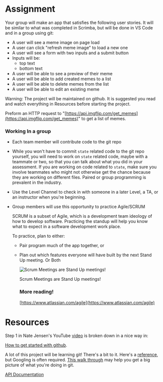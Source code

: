 # Assignment

Your group will make an app that satisfies the following user stories. It will be similar to what was completed in Scrimba, but will be done in VS Code and in a group using git:

- A user will see a meme image on page load
- A user can click "refresh meme image" to load a new one
- A user will see a form with two inputs and a submit button
- Inputs will be:
    - top text
    - bottom text
- A user will be able to see a preview of their meme
- A user will be able to add created memes to a list
- A user will be able to delete memes from the list
- A user will be able to edit an existing meme

Warning: The project will be maintained on github. It is suggested you read and watch everything in Resources before starting the project.

Preform an HTTP request to "[https://api.imgflip.com/get_memes](https://api.imgflip.com/get_memes)" to get a list of memes.

### **Working In a group**

- Each team member will contribute code to the git repo
- While you won't have to commit `state` related code to the git repo yourself, you will need to work on `state` related code, maybe with a teammate or two, so that you can talk about what you did in your assessment. If you are working on code related to `state`, make sure you involve teammates who might not otherwise get the chance because they are working on different files. Paired or group programming is prevalent in the industry.
- Use the Level Channel to check in with someone in a later Level, a TA, or an instructor when you're beginning.
- Group members will use this opportunity to practice Agile/SCRUM
    
    SCRUM is a subset of Agile, which is a development team ideology of how to develop software.  Practicing the standup will help you know what to expect in a software development work place. 
    
    To practice, plan to either: 
    
    - Pair program much of the app together, or
    - Plan out which features everyone will have built by the next Stand Up meeting. Or Both
        
        ![Scrum Meetings are Stand Up meetings!](https://s3-us-west-2.amazonaws.com/secure.notion-static.com/73406ce8-594a-4c15-b0d4-a4245e63b511/Screen_Shot_2022-02-21_at_10.44.38_AM.png)
        
        Scrum Meetings are Stand Up meetings!
        
        ### More reading!
        
        [https://www.atlassian.com/agile](https://www.atlassian.com/agile)
        

# **Resources**

Step 1 in Nate Jensen's YouTube [video](https://www.youtube.com/watch?v=TrCMPZMWh4E&list=PL1whVIy6oz7PsU6Cr88Vdsxu3aIFYIkef&index=80) is broken down in a nice way in:

[How to get started with github](https://coursework.vschool.io/starting-a-group-project-on-github/). 

A lot of this project will be learning git! There's a bit to it. Here's a [reference](https://coursework.vschool.io/git-commands-and-workflows-cheat-sheet/), but Googling is often required. 
[This walk through](https://www.youtube.com/watch?v=TrCMPZMWh4E&list=PL1whVIy6oz7PsU6Cr88Vdsxu3aIFYIkef&index=80) may help you get a big picture of what you're doing in git.

[API Documentation](https://imgflip.com/api)
